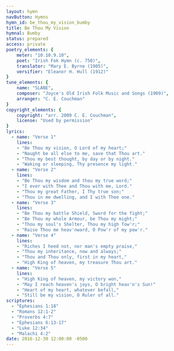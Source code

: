 ```yaml
---
layout: hymn
navButton: Hymns
hymn_id: be_thou_my_vision_bumby
title: Be Thou My Vision
hymnal: Bumby
status: prepared
access: private
poetry_elements: {
    meter: "10.10.9.10",
    poet: "Irish Fok Hymn (c. 750)",
    translator: "Mary E. Byrne (1905)",
    versifier: "Eleanor H. Hull (1912)"
}
tune_elements: {
    name: "SLANE",
    composer: "Joyce's Old Irish Folk Music and Songs (1909)",
    arranger: "C. E. Couchman"
}
copyright_elements: {
    copyright: "arr. 2009 C. E. Couchman",
    license: "Used by permission"
}
lyrics:
  - name: "Verse 1"
    lines:
    - "Be Thou my vision, O Lord of my heart;"
    - "Naught be all else to me, save that Thou art."
    - "Thou my best thought, by day or by night."
    - "Waking or sleeping, Thy presence my light."
  - name: "Verse 2"
    lines:
    - "Be Thou my wisdom and thou my true word;"
    - "I ever with Thee and Thou with me, Lord."
    - "Thou my great Father, I Thy true son;"
    - "Thou in me dwelling, and I with Thee one."
  - name: "Verse 3"
    lines:
    - "Be Thou my battle Shield, Sword for the fight;"
    - "Be Thou my whole Armour, be Thou my might;"
    - "Thou my soul's Shelter, Thou my high Tow'r;"
    - "Raise Thou me heav'nward, O Pow'r of my pow'r."
  - name: "Verse 4"
    lines:
    - "Riches I heed not, nor man's empty praise,"
    - "Thou my inheritance, now and always;"
    - "Thou and Thou only, first in my heart,"
    - "High King of heaven, my treasure Thou art."
  - name: "Verse 5"
    lines:
    - "High King of heaven, my victory won,"
    - "May I reach heaven's joys, O bright heav'n's Sun!"
    - "Heart of my heart, whatever befall,"
    - "Still be my vision, O Ruler of all."
scriptures:
  - "Ephesians 1:18"
  - "Romans 12:1-2"
  - "Proverbs 4:7"
  - "Ephesians 6:13-17"
  - "Luke 12:34"
  - "Malachi 4:2"
date: 2016-12-30 12:00:00 -0500
---
```

